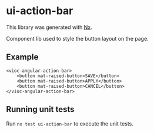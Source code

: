 # ui-action-bar

This library was generated with [Nx](https://nx.dev).

Component lib used to style the button layout on the page.

## Example

    <vioc-angular-action-bar>
        <button mat-raised-button>SAVE</button>
        <button mat-raised-button>APPLY</button>
        <button mat-raised-button>CANCEL</button>
    </vioc-angular-action-bar>

## Running unit tests

Run `nx test ui-action-bar` to execute the unit tests.
